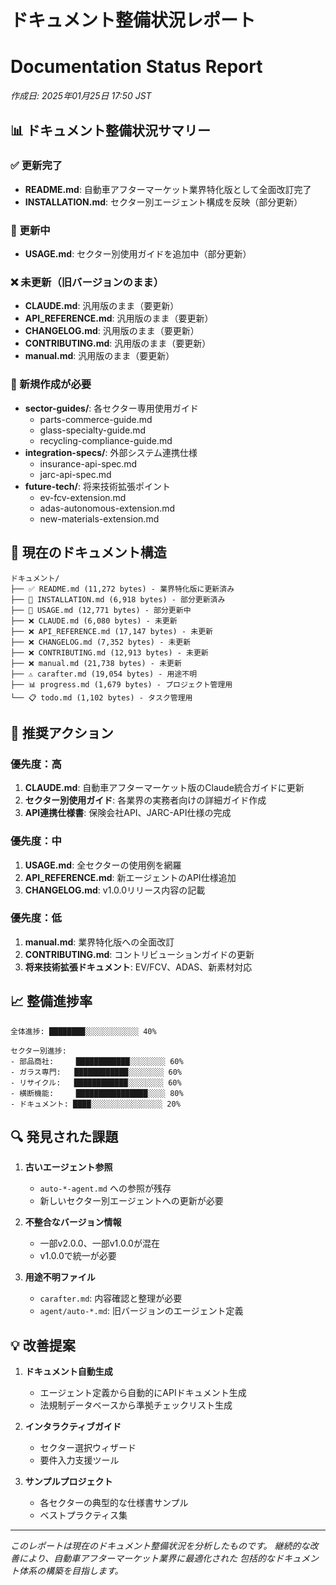 # ドキュメント整備状況レポート
# Documentation Status Report

*作成日: 2025年01月25日 17:50 JST*

## 📊 ドキュメント整備状況サマリー

### ✅ 更新完了
- **README.md**: 自動車アフターマーケット業界特化版として全面改訂完了
- **INSTALLATION.md**: セクター別エージェント構成を反映（部分更新）

### 🔄 更新中
- **USAGE.md**: セクター別使用ガイドを追加中（部分更新）

### ❌ 未更新（旧バージョンのまま）
- **CLAUDE.md**: 汎用版のまま（要更新）
- **API_REFERENCE.md**: 汎用版のまま（要更新）
- **CHANGELOG.md**: 汎用版のまま（要更新）
- **CONTRIBUTING.md**: 汎用版のまま（要更新）
- **manual.md**: 汎用版のまま（要更新）

### 📝 新規作成が必要
- **sector-guides/**: 各セクター専用使用ガイド
  - parts-commerce-guide.md
  - glass-specialty-guide.md
  - recycling-compliance-guide.md
- **integration-specs/**: 外部システム連携仕様
  - insurance-api-spec.md
  - jarc-api-spec.md
- **future-tech/**: 将来技術拡張ポイント
  - ev-fcv-extension.md
  - adas-autonomous-extension.md
  - new-materials-extension.md

## 📁 現在のドキュメント構造

```
ドキュメント/
├── ✅ README.md (11,272 bytes) - 業界特化版に更新済み
├── 🔄 INSTALLATION.md (6,918 bytes) - 部分更新済み
├── 🔄 USAGE.md (12,771 bytes) - 部分更新中
├── ❌ CLAUDE.md (6,080 bytes) - 未更新
├── ❌ API_REFERENCE.md (17,147 bytes) - 未更新
├── ❌ CHANGELOG.md (7,352 bytes) - 未更新
├── ❌ CONTRIBUTING.md (12,913 bytes) - 未更新
├── ❌ manual.md (21,738 bytes) - 未更新
├── ⚠️ carafter.md (19,054 bytes) - 用途不明
├── 📊 progress.md (1,679 bytes) - プロジェクト管理用
└── 📋 todo.md (1,102 bytes) - タスク管理用
```

## 🎯 推奨アクション

### 優先度：高
1. **CLAUDE.md**: 自動車アフターマーケット版のClaude統合ガイドに更新
2. **セクター別使用ガイド**: 各業界の実務者向けの詳細ガイド作成
3. **API連携仕様書**: 保険会社API、JARC-API仕様の完成

### 優先度：中
1. **USAGE.md**: 全セクターの使用例を網羅
2. **API_REFERENCE.md**: 新エージェントのAPI仕様追加
3. **CHANGELOG.md**: v1.0.0リリース内容の記載

### 優先度：低
1. **manual.md**: 業界特化版への全面改訂
2. **CONTRIBUTING.md**: コントリビューションガイドの更新
3. **将来技術拡張ドキュメント**: EV/FCV、ADAS、新素材対応

## 📈 整備進捗率

```
全体進捗: ████████░░░░░░░░░░░░ 40%

セクター別進捗:
- 部品商社:     ████████████░░░░░░░░ 60%
- ガラス専門:   ████████████░░░░░░░░ 60%
- リサイクル:   ████████████░░░░░░░░ 60%
- 横断機能:     ████████████████░░░░ 80%
- ドキュメント: ████░░░░░░░░░░░░░░░░ 20%
```

## 🔍 発見された課題

1. **古いエージェント参照**
   - `auto-*-agent.md` への参照が残存
   - 新しいセクター別エージェントへの更新が必要

2. **不整合なバージョン情報**
   - 一部v2.0.0、一部v1.0.0が混在
   - v1.0.0で統一が必要

3. **用途不明ファイル**
   - `carafter.md`: 内容確認と整理が必要
   - `agent/auto-*.md`: 旧バージョンのエージェント定義

## 💡 改善提案

1. **ドキュメント自動生成**
   - エージェント定義から自動的にAPIドキュメント生成
   - 法規制データベースから準拠チェックリスト生成

2. **インタラクティブガイド**
   - セクター選択ウィザード
   - 要件入力支援ツール

3. **サンプルプロジェクト**
   - 各セクターの典型的な仕様書サンプル
   - ベストプラクティス集

---

*このレポートは現在のドキュメント整備状況を分析したものです。*
*継続的な改善により、自動車アフターマーケット業界に最適化された*
*包括的なドキュメント体系の構築を目指します。*